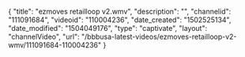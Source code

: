 {
    "title": "ezmoves retailloop v2.wmv",
    "description": "",
    "channelid": "111091684",
    "videoid": "110004236",
    "date_created": "1502525134",
    "date_modified": "1504049176",
    "type": "captivate",
    "layout": "channelVideo",
    "url": "\/bbbusa-latest-videos\/ezmoves-retailloop-v2-wmv\/111091684-110004236"
}